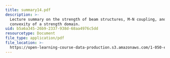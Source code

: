 ```yaml
---
title: summary14.pdf
description: >-
  Lecture summary on the strength of beam structures, M-N coupling, and
  convexity of a strength domain.
uid: b5a6a345-26b9-2337-938d-68aa4976c5dd
resourcetype: Document
file_type: application/pdf
file_location: >-
  https://open-learning-course-data-production.s3.amazonaws.com/1-050-engineering-mechanics-i-fall-2007/b5a6a34526b92337938d68aa4976c5dd_summary14.pdf
---
```

